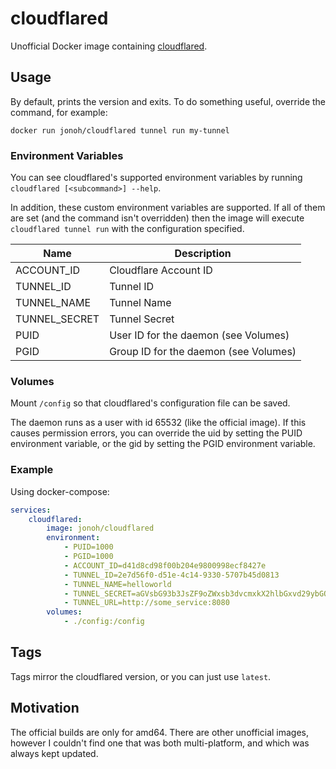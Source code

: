 # cloudflared

Unofficial Docker image containing [cloudflared](https://github.com/cloudflare/cloudflared).

## Usage

By default, prints the version and exits.
To do something useful, override the command, for example:
```
docker run jonoh/cloudflared tunnel run my-tunnel
```

### Environment Variables

You can see cloudflared's supported environment variables by running `cloudflared [<subcommand>] --help`.

In addition, these custom environment variables are supported. 
If all of them are set (and the command isn't overridden) then the image will execute `cloudflared tunnel run` with the configuration specified.

Name            | Description
---             | ---
ACCOUNT_ID      | Cloudflare Account ID
TUNNEL_ID       | Tunnel ID
TUNNEL_NAME     | Tunnel Name
TUNNEL_SECRET   | Tunnel Secret
PUID            | User ID for the daemon (see Volumes)
PGID            | Group ID for the daemon (see Volumes)

### Volumes

Mount `/config` so that cloudflared's configuration file can be saved.

The daemon runs as a user with id 65532 (like the official image). If this causes permission errors, you can override the uid by setting the PUID environment variable, or the gid by setting the PGID environment variable.

### Example

Using docker-compose:
```yaml
services:
    cloudflared:
        image: jonoh/cloudflared
        environment:
            - PUID=1000
            - PGID=1000
            - ACCOUNT_ID=d41d8cd98f00b204e9800998ecf8427e
            - TUNNEL_ID=2e7d56f0-d51e-4c14-9330-5707b45d0813
            - TUNNEL_NAME=helloworld
            - TUNNEL_SECRET=aGVsbG93b3JsZF9oZWxsb3dvcmxkX2hlbGxvd29ybGQK
            - TUNNEL_URL=http://some_service:8080
        volumes:
            - ./config:/config
```

## Tags

Tags mirror the cloudflared version, or you can just use `latest`.

## Motivation

The official builds are only for amd64.
There are other unofficial images, however I couldn't find one that was both multi-platform, and which was always kept updated.
